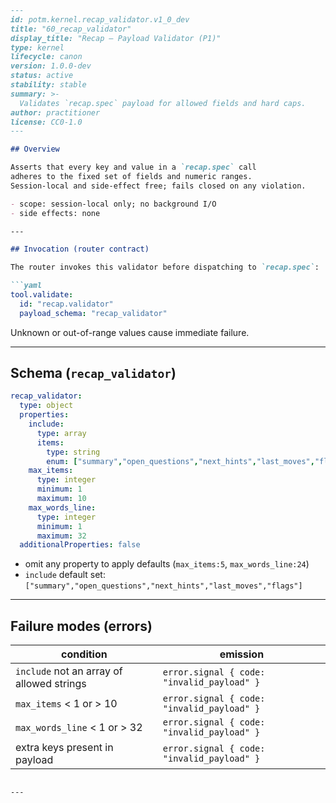 ```markdown
---
id: potm.kernel.recap_validator.v1_0_dev
title: "60_recap_validator"
display_title: "Recap — Payload Validator (P1)"
type: kernel
lifecycle: canon
version: 1.0.0-dev
status: active
stability: stable
summary: >-
  Validates `recap.spec` payload for allowed fields and hard caps.
author: practitioner
license: CC0-1.0
---

## Overview

Asserts that every key and value in a `recap.spec` call  
adheres to the fixed set of fields and numeric ranges.  
Session-local and side-effect free; fails closed on any violation.

- scope: session-local only; no background I/O  
- side effects: none  

---

## Invocation (router contract)

The router invokes this validator before dispatching to `recap.spec`:

```yaml
tool.validate:
  id: "recap.validator"
  payload_schema: "recap_validator"
```

Unknown or out-of-range values cause immediate failure.

---

## Schema (`recap_validator`)

```yaml
recap_validator:
  type: object
  properties:
    include:
      type: array
      items:
        type: string
        enum: ["summary","open_questions","next_hints","last_moves","flags","ledger_refs"]
    max_items:
      type: integer
      minimum: 1
      maximum: 10
    max_words_line:
      type: integer
      minimum: 1
      maximum: 32
  additionalProperties: false
```

- omit any property to apply defaults (`max_items:5`, `max_words_line:24`)  
- `include` default set: `["summary","open_questions","next_hints","last_moves","flags"]`

---

## Failure modes (errors)

| condition                                      | emission                                    |
| ---------------------------------------------- | ------------------------------------------- |
| `include` not an array of allowed strings      | `error.signal { code: "invalid_payload" }`  |
| `max_items` < 1 or > 10                        | `error.signal { code: "invalid_payload" }`  |
| `max_words_line` < 1 or > 32                   | `error.signal { code: "invalid_payload" }`  |
| extra keys present in payload                  | `error.signal { code: "invalid_payload" }`  |
```

---
